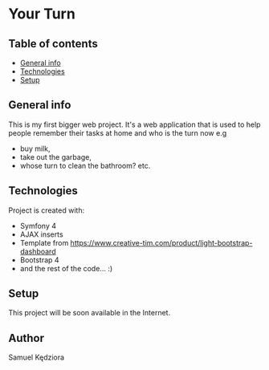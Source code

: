 # Your Turn

## Table of contents
* [General info](#general-info)
* [Technologies](#technologies)
* [Setup](#setup)

## General info
This is my first bigger web project.
It's a web application that is used to help people remember their tasks at home and who is the turn now e.g
- buy milk,
- take out the garbage,
- whose turn to clean the bathroom? etc.
	
## Technologies
Project is created with:
* Symfony 4
* AJAX inserts
* Template from https://www.creative-tim.com/product/light-bootstrap-dashboard
* Bootstrap 4
* and the rest of the code... :)
	
## Setup
This project will be soon available in the Internet.

## Author
Samuel Kędziora
